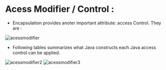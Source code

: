# Acess Modifier / Control  :

- Encapsulation provides anoter important attribute: access Control. They are :
  
![acessmodifier](https://user-images.githubusercontent.com/33601771/51622435-b2489980-1f5e-11e9-8cc4-b1e676179b2f.png)



- Following tables summarizes what Java constructs each Java access control can be applied.


![acessmodifier2](https://user-images.githubusercontent.com/33601771/51622577-fa67bc00-1f5e-11e9-9072-8f01a6464081.png)
![acessmodifier3](https://user-images.githubusercontent.com/33601771/51622604-0489ba80-1f5f-11e9-826b-bc80b3cf5c15.png)
